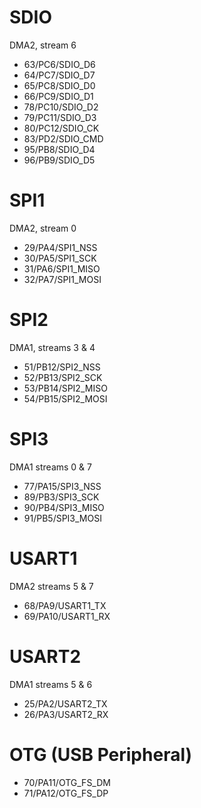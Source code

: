 # SDIO

DMA2, stream 6

* 63/PC6/SDIO_D6
* 64/PC7/SDIO_D7
* 65/PC8/SDIO_D0
* 66/PC9/SDIO_D1
* 78/PC10/SDIO_D2
* 79/PC11/SDIO_D3
* 80/PC12/SDIO_CK
* 83/PD2/SDIO_CMD
* 95/PB8/SDIO_D4
* 96/PB9/SDIO_D5

# SPI1

DMA2, stream 0

* 29/PA4/SPI1_NSS
* 30/PA5/SPI1_SCK
* 31/PA6/SPI1_MISO
* 32/PA7/SPI1_MOSI

# SPI2

DMA1, streams 3 & 4

* 51/PB12/SPI2_NSS
* 52/PB13/SPI2_SCK
* 53/PB14/SPI2_MISO
* 54/PB15/SPI2_MOSI

# SPI3

DMA1 streams 0 & 7

* 77/PA15/SPI3_NSS
* 89/PB3/SPI3_SCK
* 90/PB4/SPI3_MISO
* 91/PB5/SPI3_MOSI

# USART1

DMA2 streams 5 & 7

* 68/PA9/USART1_TX
* 69/PA10/USART1_RX

# USART2

DMA1 streams 5 & 6

* 25/PA2/USART2_TX
* 26/PA3/USART2_RX

# OTG (USB Peripheral)

* 70/PA11/OTG_FS_DM
* 71/PA12/OTG_FS_DP

